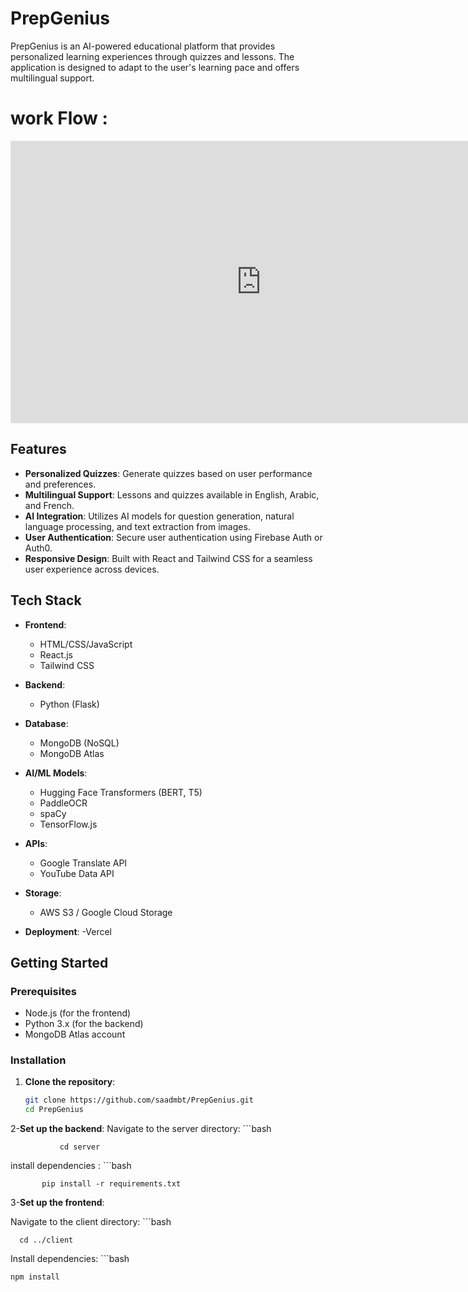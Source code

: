# PrepGenius

PrepGenius is an AI-powered educational platform that provides personalized learning experiences through quizzes and lessons. The application is designed to adapt to the user's learning pace and offers multilingual support.
# work Flow :
<iframe style="border: 1px solid rgba(0, 0, 0, 0.1);" width="800" height="450" src="https://embed.figma.com/board/NjQIIfOInI7Cn0VGMOmMFm/PrepGenius-WorkFlow?node-id=0-1&embed-host=share" allowfullscreen></iframe>

## Features

- **Personalized Quizzes**: Generate quizzes based on user performance and preferences.
- **Multilingual Support**: Lessons and quizzes available in English, Arabic, and French.
- **AI Integration**: Utilizes AI models for question generation, natural language processing, and text extraction from images.
- **User  Authentication**: Secure user authentication using Firebase Auth or Auth0.
- **Responsive Design**: Built with React and Tailwind CSS for a seamless user experience across devices.

## Tech Stack

- **Frontend**: 
  - HTML/CSS/JavaScript
  - React.js
  - Tailwind CSS

- **Backend**: 
  - Python (Flask)

- **Database**: 
  - MongoDB (NoSQL)
  - MongoDB Atlas

- **AI/ML Models**: 
  - Hugging Face Transformers (BERT, T5)
  - PaddleOCR
  - spaCy
  - TensorFlow.js

- **APIs**: 
  - Google Translate API 
  - YouTube Data API

- **Storage**: 
  - AWS S3 / Google Cloud Storage

- **Deployment**: 
  -Vercel

## Getting Started

### Prerequisites

- Node.js (for the frontend)
- Python 3.x (for the backend)
- MongoDB Atlas account

### Installation

1. **Clone the repository**:
    ```bash
   git clone https://github.com/saadmbt/PrepGenius.git
   cd PrepGenius
2-**Set up the backend**:
     Navigate to the server directory:
        ```bash
        
               cd server
 install dependencies :
       ```bash
       
           pip install -r requirements.txt
3-**Set up the frontend**:

Navigate to the client directory:
      ```bash
      
      cd ../client

Install dependencies:
    ```bash
    
    npm install

